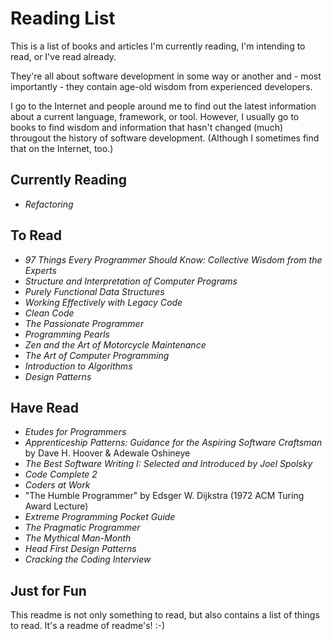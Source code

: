 # Reading List
This is a list of books and articles I'm currently reading, I'm intending to read, or I've read already.

They're all about software development in some way or another and - most importantly - they 
contain age-old wisdom from experienced developers.

I go to the Internet and people around me to find out the latest information about a current 
language, framework, or tool. However, I usually go to books to find wisdom and information that hasn't 
changed (much) througout the history of software development. (Although I sometimes find that on the Internet, too.)

## Currently Reading
- *Refactoring*

## To Read
- *97 Things Every Programmer Should Know: Collective Wisdom from the Experts*
- *Structure and Interpretation of Computer Programs*
- *Purely Functional Data Structures*
- *Working Effectively with Legacy Code*
- *Clean Code*
- *The Passionate Programmer*
- *Programming Pearls*
- *Zen and the Art of Motorcycle Maintenance*
- *The Art of Computer Programming*
- *Introduction to Algorithms*
- *Design Patterns*

## Have Read
- *Etudes for Programmers*
- *Apprenticeship Patterns: Guidance for the Aspiring Software Craftsman* by Dave H. Hoover & Adewale Oshineye
- *The Best Software Writing I: Selected and Introduced by Joel Spolsky*
- *Code Complete 2*
- *Coders at Work*
- "The Humble Programmer" by Edsger W. Dijkstra (1972 ACM Turing Award Lecture)
- *Extreme Programming Pocket Guide*
- *The Pragmatic Programmer*
- *The Mythical Man-Month*
- *Head First Design Patterns*
- *Cracking the Coding Interview*

## Just for Fun
This readme is not only something to read, 
but also contains a list of things to read. It's a readme of readme's! :-)
